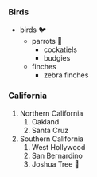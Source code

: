 ### Birds

* birds 🐦
  * parrots 🦜
    * cockatiels
    * budgies
   * finches
      * zebra finches

### California 
1. Northern California
    1. Oakland
    2. Santa Cruz
2. Southern California
    1. West Hollywood
    2. San Bernardino
    3. Joshua Tree 🌵
